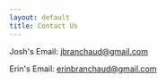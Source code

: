 ```yaml
---
layout: default
title: Contact Us
---
```


Josh's Email: jbranchaud@gmail.com

Erin's Email: erinbranchaud@gmail.com

